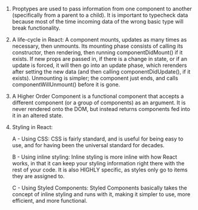 1. Proptypes are used to pass information from one component to another (specifically from a parent to a child). It is important to typecheck data because most of the time incoming data of the wrong basic type will break functionality.


2. A life-cycle in React: A component mounts, updates as many times as necessary, then unmounts. Its mounting phase consists of calling its constructor, then rendering, then running componentDidMount() if it exists. If new props are passed in, if there is a change in state, or if an update is forced, it will then go into an update phase, which rerenders after setting the new data (and then calling componentDidUpdate(), if it exists). Unmounting is simpler; the component just ends, and calls componentWillUnmount() before it is gone.


3. A Higher Order Component is a functional component that accepts a different component (or a group of components) as an argument. It is never rendered onto the DOM, but instead returns components fed into it in an altered state.


4. Styling in React:
    
    A - Using CSS: CSS is fairly standard, and is useful for being easy to use, and for having been the universal standard for decades.

    B - Using inline styling: Inline styling is more inline with how React works, in that it can keep your styling information right there with the rest of your code. It is also HIGHLY specific, as styles only go to items they are assigned to.

    C - Using Styled Components: Styled Components basically takes the concept of inline styling and runs with it, making it simpler to use, more efficient, and more functional.